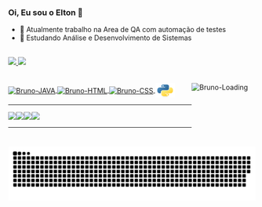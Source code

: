 ### Oi, Eu sou o Elton  👋



- 🔭 Atualmente trabalho na Area de QA com automação de testes
- 🌱 Estudando Análise e Desenvolvimento de Sistemas 


<br>

<div>
  <a href="https://github.com/elton-novais">
  <img height="185em" src="https://github-readme-stats.vercel.app/api?username=elton-novais&border_color=ffffff&title_color=00BFFF&text_color=ffffff&show_icons=true&icon_color=00BFFF&theme=dark&include_all_commits=true&count_private=true"/>
    
  <img height="185em" src="https://github-readme-stats.vercel.app/api/top-langs/?username=brunocominotti&title_color=00BFFF&&langs_count=8&langs_count=7&theme=dark"/>
</div>
  
<br>

<div style="display: inline_block"><br>
  
  <img align="center" alt="Bruno-JAVA" height="30" width="40" src="https://cdn.jsdelivr.net/gh/devicons/devicon/icons/java/java-original-wordmark.svg">
  <img align="center" alt="Bruno-HTML" height="30" width="40" src="https://cdn.jsdelivr.net/gh/devicons/devicon/icons/html5/html5-original.svg">
  <img align="center" alt="Bruno-CSS" height="30" width="40" src="https://cdn.jsdelivr.net/gh/devicons/devicon/icons/css3/css3-original.svg">
  <img align="center" alt="Bruno-Python" height="30" width="40" src="https://raw.githubusercontent.com/devicons/devicon/master/icons/python/python-original.svg">
  <img align="right" height="130" width="130" alt="Bruno-Loading" src="https://media.giphy.com/media/9mH5k7ZiXkjtNEQTMU/giphy.gif">
  <hr>
  
  <div>
 
  <a href="https://www.linkedin.com/in/elton-novais-142997101/" target="_blank"><img align="left" src="https://img.shields.io/badge/-LinkedIn-%230077B5?style=for-the-badge&logo=linkedin&logoColor=white" target="_blank"></a>
  <a href="https://www.instagram.com/eltonfn/" target="_blank"><img align="left" src="https://img.shields.io/badge/Instagram-E4405F?style=for-the-badge&logo=instagram&logoColor=white" target="_blank"></a>
  <a href="https://www.facebook.com/elton.f.novais/" target="_blank"><img align="left" src="https://img.shields.io/badge/Facebook-1877F2?style=for-the-badge&logo=facebook&logoColor=white" target="_blank"></a>
  <a href="https://twitter.com/fernandesnovais/" target="_blank"><img align="left" src="https://img.shields.io/badge/Twitter-1DA1F2?style=for-the-badge&logo=twitter&logoColor=white" target="_blank"></a>
   
    
   </div>
  
  
  <br>
  <hr>
  </div>
  
##
   
  
  ![Snake animation](https://github.com/brunocominotti/brunocominotti/blob/output/github-contribution-grid-snake.svg)
  
  <div>
   
